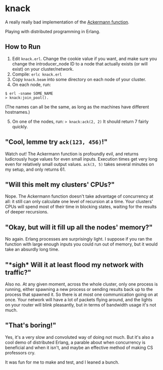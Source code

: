 # knack

A really really bad implementation of the [Ackermann function](https://en.wikipedia.org/wiki/Ackermann_function).

Playing with distributed programming in Erlang.

## How to Run

1. Edit `knack.erl`. Change the cookie value if you want, and make sure you change the introducer_node ID to a node that actually exists (or will exist) on your cluster/network.
2. Compile: `erlc knack.erl`
3. Copy `knack.beam` into some directory on each node of your cluster.
4. On each node, run:
```
$ erl -sname SOME_NAME
> knack:join_pool().
```
(The names can all be the same, as long as the machines have different hostnames.)

5. On one of the nodes, run: `> knack:ack(2, 2)`
It should return 7 fairly quickly.

## "Cool, lemme try `ack(123, 456)`!"
Watch out! The Ackermann function is profoundly evil, and returns ludicrously huge values for even small inputs. Execution times get very long even for relatively small output values. `ack(3, 5)` takes several minutes on my setup, and only returns 61.

## "Will this melt my clusters' CPUs?"
Nope. The Ackermann function doesn't take advantage of concurrency at all: it still can only calculate one level of recursion at a time. Your clusters' CPUs will spend most of their time in blocking states, waiting for the results of deeper recursions.

## "Okay, but will it fill up all the nodes' memory?"
No again. Erlang processes are surprisingly light. I suppose if you ran the function with large enough inputs you could run out of memory, but it would take an absurdly long time.

## "\*sigh\* Will it at least flood my network with traffic?"
Also no. At any given moment, across the whole cluster, only one process is running, either spawning a new process or sending results back up to the process that spawned it. So there is at most one communication going on at once. Your network will have a lot of packets flying around, and the lights on your router will blink pleasantly, but in terms of bandwidth usage it's not much.

## "That's boring!"
Yes, it's a very slow and convoluted way of doing not much. But it's also a cool demo of distributed Erlang, a parable about when concurrency is beneficial and when it isn't, and maybe an effective method of making CS professors cry.

It was fun for me to make and test, and I leaned a bunch.
